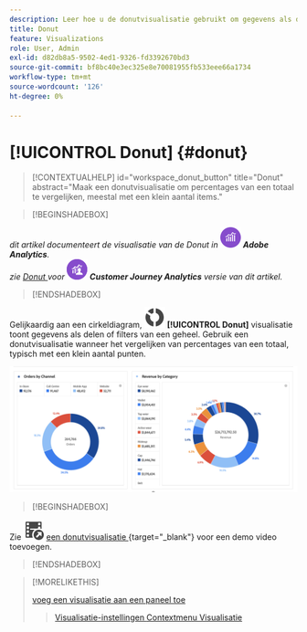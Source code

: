 ```yaml
---
description: Leer hoe u de donutvisualisatie gebruikt om gegevens als delen of segmenten van een geheel weer te geven.
title: Donut
feature: Visualizations
role: User, Admin
exl-id: d82db8a5-9502-4ed1-9326-fd3392670bd3
source-git-commit: bf8bc40e3ec325e8e70081955fb533eee66a1734
workflow-type: tm+mt
source-wordcount: '126'
ht-degree: 0%

---
```


# [!UICONTROL Donut] {#donut}

<!-- markdownlint-disable MD034 -->

>[!CONTEXTUALHELP]
>id="workspace_donut_button"
>title="Donut"
>abstract="Maak een donutvisualisatie om percentages van een totaal te vergelijken, meestal met een klein aantal items."

<!-- markdownlint-enable MD034 -->


>[!BEGINSHADEBOX]

_dit artikel documenteert de visualisatie van de Donut in_ ![ AdobeAnalytics ](/help/assets/icons/AdobeAnalytics.svg) _**Adobe Analytics**._<br/>_zie [ Donut ](https://experienceleague.adobe.com/en/docs/analytics-platform/using/cja-workspace/visualizations/donut) voor_ ![ CustomerJourneyAnalytics ](/help/assets/icons/CustomerJourneyAnalytics.svg) _**Customer Journey Analytics** versie van dit artikel._

>[!ENDSHADEBOX]


Gelijkaardig aan een cirkeldiagram, ![ GraphDonut ](/help/assets/icons/GraphDonut.svg) **[!UICONTROL Donut]** visualisatie toont gegevens als delen of filters van een geheel. Gebruik een donutvisualisatie wanneer het vergelijken van percentages van een totaal, typisch met een klein aantal punten.

![ een grafiek van de Donut die gegevens als delen of filters van een geheel tonen.](assets/donut.png)


>[!BEGINSHADEBOX]

Zie ![ VideoCheckedOut ](/help/assets/icons/VideoCheckedOut.svg) [ een donutvisualisatie ](https://video.tv.adobe.com/v/334309/?quality=12){target="_blank"} voor een demo video toevoegen.

>[!ENDSHADEBOX]


>[!MORELIKETHIS]
>
>[ voeg een visualisatie aan een paneel toe ](/help/analyze/analysis-workspace/visualizations/freeform-analysis-visualizations.md#add-visualizations-to-a-panel)
>>[Visualisatie-instellingen ](/help/analyze/analysis-workspace/visualizations/freeform-analysis-visualizations.md#settings)
>>[Contextmenu Visualisatie ](/help/analyze/analysis-workspace/visualizations/freeform-analysis-visualizations.md#context-menu)
>

